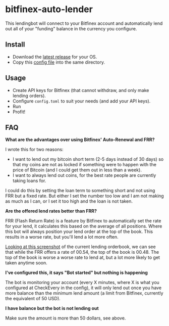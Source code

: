 # bitfinex-auto-lender

This lendingbot will connect to your Bitfinex account and automatically lend out all of your "funding" balance in the currency you configure.

## Install

- Download the [latest release](https://github.com/askmike/bitfinex-auto-lender/releases) for your OS.
- Copy this [config file](https://raw.githubusercontent.com/askmike/bitfinex-auto-lender/master/config.toml) into the same directory.

## Usage

- Create API keys for Bitfinex (that cannot withdraw, and only make lending orders).
- Configure `config.toml` to suit your needs (and add your API keys).
- Run
- Profit!

## FAQ

**What are the advantages over using Bitfinex' Auto-Renewal and FRR?**

I wrote this for two reasons:

- I want to lend out my bitcoin short term (2-5 days instead of 30 days) so that my coins are not as locked if something were to happen with the price of Bitcoin (and I could get them out in less than a week).
- I want to always lend out coins, for the best rate people are currently taking loans for.

I could do this by setting the loan term to something short and not using FRR but a fixed rate. But either I set the number too low and I am not making as much as I can, or I set it too high and the loan is not taken.

**Are the offered lend rates better than FRR?**

FRR (Flash Return Rate) is a feature by Bitfinex to automatically set the rate for your lend, it calculates this based on the average of all positions. Where this bot will always position your lend order at the top of the book. This results in a worse rate, but you'll lend a lot more often.

[Looking at this screenshot](https://cloud.githubusercontent.com/assets/969743/24657300/964eacf2-193d-11e7-8833-a05d2778ea22.png)
 of the current lending orderbook, we can see that while the FRR offers a rate of 00.54, the top of the book is 00.48. The top of the book is worse a worse rate to lend at, but a lot more likely to get taken anytime soon.

**I've configured this, it says "Bot started" but nothing is happening**

The bot is monitoring your account (every X minutes, where X is what you configured at CheckEvery in the config), it will only lend out once you have more balance than the minimum lend amount (a limit from Bitfinex, currently the equivalent of 50 USD).

**I have balance but the bot is not lending out**

Make sure the amount is more than 50 dollars, see above.